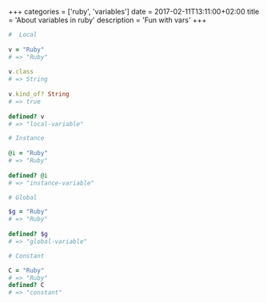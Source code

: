 +++
categories = ['ruby', 'variables']
date = 2017-02-11T13:11:00+02:00
title = 'About variables in ruby'
description = 'Fun with vars'
+++


```ruby
#  Local
	
v = "Ruby"
# => "Ruby"
 
v.class
# => String
 
v.kind_of? String
# => true
 
defined? v
# => "local-variable"

# Instance
	
@i = "Ruby"
# => "Ruby"
 
defined? @i
# => "instance-variable"

# Global

$g = "Ruby"
# => "Ruby"
 
defined? $g
# => "global-variable"

# Constant

C = "Ruby"
# => "Ruby"
defined? C
# => "constant"
```
